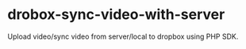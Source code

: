 # drobox-sync-video-with-server
Upload video/sync video from server/local to dropbox using PHP SDK. 
